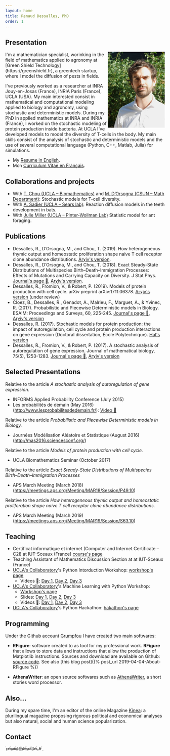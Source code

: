 ```yaml
---
layout: home
title: Renaud Dessalles, PhD
order: 1
---
```



## Presentation

<img width="180" align="right" src="./images/P1130941_small.JPG" alt="Renaud Dessalles photo">
I'm a mathematician specialist, worinking in the field of mathematics applied to agronomy at [Green Shield Technology](https://greenshield.fr), a greentech startup, where I model the diffusion of pests in fields.

I've previously worked as a researcher at INRA Jouy-en-Josas (France), INRIA Paris (France), UCLA (USA). My main interested consist in mathematical and computational modeling applied to biology and agronomy, using stochastic and deterministic models. During my PhD in applied mathematics at INRA and INRIA (France), I worked on the stochastic modeling of protein production inside bacteria. At UCLA I've developed models to model the diversity of T-cells in the body. My main skills consist of the analysis of stochastic and deterministic models and the use of several computational language (Python, C++, Matlab, Julia) for simulations.

- My [Resume in English](./CV_Dessalles_Renaud_en.pdf).
- Mon [Curriculum Vitae en Français](./CV_Dessalles_Renaud_fr.pdf).

## Collaborations and projects

- With [T. Chou (UCLA – Biomathematics)](https://tchou.faculty.biomath.ucla.edu/) and [M.  D’Orsogna (CSUN – Math Department)](http://www.csun.edu/~dorsogna/): Stochastic models for T-cell diversity.
- With [A. Sadier (UCLA – Sears lab)](https://searslab.eeb.ucla.edu/members/): Reaction diffusion models in the teeth development in bats.
- With [Julie Miller (UCLA – Pinter-Wollman Lab)](https://pinterwollmanlab.eeb.ucla.edu/people/) Statistic model for ant foraging.

## Publications

* Dessalles, R., D’Orsogna, M., and Chou, T. (2019). How heterogeneous thymic output and homeostatic proliferation shape naive T cell receptor clone abundance distributions.  [Arχiv's version](https://arxiv.org/abs/1906.07463).
* Dessalles, R., D’Orsogna, M., and Chou, T. (2018). Exact Steady-State Distributions of Multispecies Birth–Death–Immigration Processes: Effects of Mutations and Carrying Capacity on Diversity. J Stat Phys. [Journal's page
📰](https://link.springer.com/article/10.1007/s10955-018-2128-4), [Arχiv's version](https://arxiv.org/abs/1806.00105).
* Dessalles, R., Fromion, V., & Robert, P. (2019). Models of protein production with cell cycle. arXiv preprint arXiv:1711.06378. [Arχiv's version](https://arxiv.org/abs/1711.06378) (under review)
* Cloez, B., Dessalles, R., Genadot, A., Malrieu, F., Marguet, A., & Yvinec, R. (2017). Probabilistic and Piecewise Deterministic models in Biology. ESAIM: Proceedings and Surveys, 60, 225-245. [Journal's page 📰](https://www.esaim-proc.org/articles/proc/abs/2017/05/proc186012/proc186012.html), [Arχiv's version](https://arxiv.org/abs/1706.09163)
* Dessalles, R. (2017). Stochastic models for protein production: the impact of autoregulation, cell cycle and protein production interactions on gene expression (Doctoral dissertation, École Polytechnique). [Hal's version](https://tel.archives-ouvertes.fr/tel-01482087/)
* Dessalles, R., Fromion, V., & Robert, P. (2017). A stochastic analysis of autoregulation of gene expression. Journal of mathematical biology, 75(5), 1253-1283. [Journal's page 📰](https://link.springer.com/article/10.1007/s00285-017-1116-7), [Arχiv's version](https://arxiv.org/abs/1509.02045)


## Selected Presentations
Relative to the article *A stochastic analysis of autoregulation of gene expression.*
* INFORMS Applied Probability Conference (July 2015)
* Les probabilités de demain (May 2016) (<http://www.lesprobabilitesdedemain.fr/>): [Video 🎥](https://www.youtube.com/watch?v=gbVSSXbVCZw&t)

Relative to the article *Probabilistic and Piecewise Deterministic models in Biology.*
* Journées Modélisation Aléatoire et Statistique (August 2016) (<http://mas2016.sciencesconf.org/>)

Relative to the article *Models of protein production with cell cycle.*
* UCLA Biomathematics Seminar (October 2017)

Relative to the article *Exact Steady-State Distributions of Multispecies Birth–Death–Immigration Processes*
* APS March Meeting (March 2018) (<https://meetings.aps.org/Meeting/MAR18/Session/P49.10>)

Relative to the article   *How heterogeneous thymic output and homeostatic proliferation shape naive T cell receptor clone abundance distributions.*
* APS March Meeting (March 2019) (https://meetings.aps.org/Meeting/MAR19/Session/S63.10)




## Teaching
* Certificat informatique et internet (Computer and Internet Certificate – C2I) at IUT-Sceaux (France) [course's page](https://team.inria.fr/rap/members/dessalles/enseignement-iut/)
* Teaching Assistant of Mathematics Discussion Section at at IUT-Sceaux (France)
* [UCLA's Collaboratory](https://qcb.ucla.edu/collaboratory/)'s Python Intorduction Workshop: [workshop's page](https://github.com/QCB-Collaboratory/W9.Python)
	* Videos 🎥: [Day 1](https://www.youtube.com/watch?v=KaO6o8TAmwU&t), [Day 2](https://www.youtube.com/watch?v=zrgSIUM2CK0&t), [Day 3](https://www.youtube.com/watch?v=QA3606Wb2oA)
* [UCLA's Collaboratory](https://qcb.ucla.edu/collaboratory/)'s Machine Learning with Python Workshop:
	* [Workshop's page](https://github.com/QCB-Collaboratory/W17.MachineLearning)
	* Slides: [Day 1](https://drive.google.com/file/d/12FTwaXU8m_H6SXbeY2gmq0WLVceaXtOJ/view?usp=sharing), [Day 2](https://drive.google.com/file/d/1qKNwowukfbEU-EPk6iizUqnIobbJv8Vy/view?usp=sharing), [Day 3](https://drive.google.com/file/d/1o3_pmaoWtyQE_cxZ-qj4hmRfmGTovNZA/view?usp=sharing)
	* Videos 🎥: [Day 1](https://www.youtube.com/watch?v=7Iy1BylhlSE), [Day 2](https://www.youtube.com/watch?v=6bxlABMc-10), [Day 3](https://www.youtube.com/watch?v=NSXwh5BFIls)
* [UCLA's Collaboratory](https://qcb.ucla.edu/collaboratory/)'s Python Hackathon: [hakathon's page](https://github.com/QCB-Collaboratory/Python-Hackathon-Fall2017/tree/master/Materials_Resources)

## Programming

Under the Github account [Grumpfou](https://github.com/grumpfou/) I have created two main softwares:
* **RFigure**: software created to as tool for my professional work. **RFigure** that allows to
store data and instructions that allow the production of Matplotlib
instructions. Sources and download are available on Github: [source
code](https://github.com/grumpfou/RFigure). See also [this blog post]({% post_url 2019-04-04-About-RFigure %})

* **AthenaWriter**: an open source softwares such as [AthenaWriter](https://github.com/grumpfou/AthenaWriter), a short stories word processor.

## Also…

During my spare time, I'm an editor of the online Magazine [Kinea](http://kinea.media): a plurilingual magazine proposing rigorous political and economical analyses but also natural, social and human science popularization.

## Contact

<img alt='Address 2' style="height: 1em ;" src="./images/adr1.jpeg">
